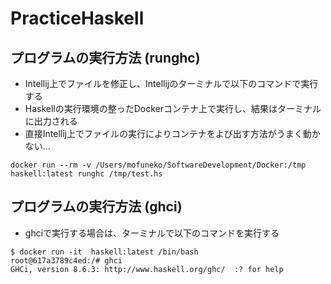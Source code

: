 # PracticeHaskell

## プログラムの実行方法 (runghc)
- Intellij上でファイルを修正し、Intellijのターミナルで以下のコマンドで実行する
- Haskellの実行環境の整ったDockerコンテナ上で実行し、結果はターミナルに出力される
- 直接Intellij上でファイルの実行によりコンテナをよび出す方法がうまく動かない...

```
docker run --rm -v /Users/mofuneko/SoftwareDevelopment/Docker:/tmp haskell:latest runghc /tmp/test.hs
```

## プログラムの実行方法 (ghci)
- ghciで実行する場合は、ターミナルで以下のコマンドを実行する

```
$ docker run -it  haskell:latest /bin/bash
root@617a3789c4ed:/# ghci
GHCi, version 8.6.3: http://www.haskell.org/ghc/  :? for help
```
